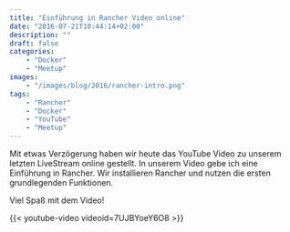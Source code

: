 ```yaml
---
title: "Einführung in Rancher Video online"
date: "2016-07-21T10:44:14+02:00"
description: ""
draft: false
categories: 
    - "Docker"
    - "Meetup"
images: 
    - "/images/blog/2016/rancher-intro.png"
tags:
    - "Rancher"
    - "Docker"
    - "YouTube"
    - "Meetup"
---
```


Mit etwas Verzögerung haben wir heute das YouTube Video zu unserem letzten LiveStream online gestellt.
In unserem Video gebe ich eine Einführung in Rancher. Wir installieren Rancher und nutzen die ersten grundlegenden Funktionen.

Viel Spaß mit dem Video!

{{< youtube-video videoid=7UJBYoeY6O8 >}}
